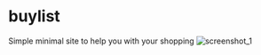 # buylist
Simple minimal site to help you with your shopping
![screenshot_1](https://i.imgur.com/i4ruB41.png)
